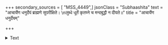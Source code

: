 +++
secondary_sources = [ "MSS_4449",]
jsonClass = "Subhaashita"
text = "आचार्येण धनुर्देयं ब्राह्मणे सुपरीक्षिते।  \nलुब्धे धूर्ते कृतघ्ने च मन्दबुद्धौ न दीयते॥"
title = "आचार्येण धनुर्देयम्"

+++

<details><summary>Text</summary>

आचार्येण धनुर्देयं ब्राह्मणे सुपरीक्षिते।  
लुब्धे धूर्ते कृतघ्ने च मन्दबुद्धौ न दीयते॥
</details>
